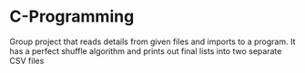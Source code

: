 # C-Programming
Group project that reads details from given files and imports to a program. It has a perfect shuffle algorithm and prints out final lists into two separate CSV files
